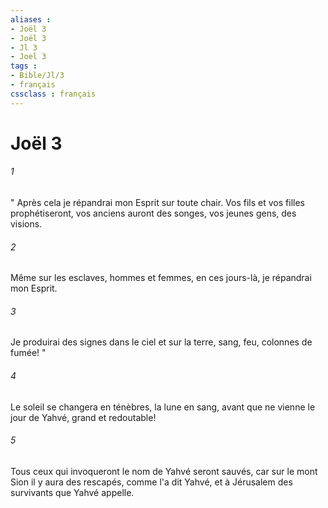 ```yaml
---
aliases : 
- Joël 3
- Joël 3
- Jl 3
- Joel 3
tags : 
- Bible/Jl/3
- français
cssclass : français
---
```


# Joël 3

###### 1
" Après cela je répandrai mon Esprit sur toute chair. Vos fils et vos filles prophétiseront, vos anciens auront des songes, vos jeunes gens, des visions. 
###### 2
Même sur les esclaves, hommes et femmes, en ces jours-là, je répandrai mon Esprit. 
###### 3
Je produirai des signes dans le ciel et sur la terre, sang, feu, colonnes de fumée! " 
###### 4
Le soleil se changera en ténèbres, la lune en sang, avant que ne vienne le jour de Yahvé, grand et redoutable! 
###### 5
Tous ceux qui invoqueront le nom de Yahvé seront sauvés, car sur le mont Sion il y aura des rescapés, comme l'a dit Yahvé, et à Jérusalem des survivants que Yahvé appelle. 
